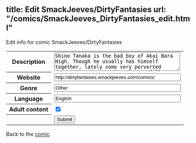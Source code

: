 title: Edit SmackJeeves/DirtyFantasies
url: "/comics/SmackJeeves_DirtyFantasies_edit.html"
---
Edit info for comic SmackJeeves/DirtyFantasies

<form name="comic" action="http://gaepostmail.appspot.com/comic/" method="post">
<table class="comicinfo">
<tr>
<th>Description</th><td><textarea name="description" cols="40" rows="3">Shino Tanaka is the bad boy of Akai Bara High. Though he usually has himself together, lately some very perverted dreams he's been having about a fellow classmate has caused him to be a bit off his game. Confused by the sudden fantasies, Shino finally came up with a possible solution. His plan was simple, if he were to actually have sex with the boy, maybe the dreams would stop. But could it really be that easy?</textarea></td>
</tr>
<tr>
<th>Website</th><td><input type="text" name="url" value="http://dirtyfantasies.smackjeeves.com/comics/" size="40"/></td>
</tr>
<tr>
<th>Genre</th><td><input type="text" name="genre" value="Other" size="40"/></td>
</tr>
<tr>
<th>Language</th><td><input type="text" name="language" value="English" size="40"/></td>
</tr>
<tr>
<th>Adult content</th><td><input type="checkbox" name="adult" value="adult" checked="checked"/></td>
</tr>
<tr>
<th></th><td>
<input type="hidden" name="comic" value="SmackJeeves_DirtyFantasies" />
<input type="submit" name="submit" value="Submit" />
</td>
</tr>
</table>
</form>

Back to the [comic](SmackJeeves_DirtyFantasies.html).
